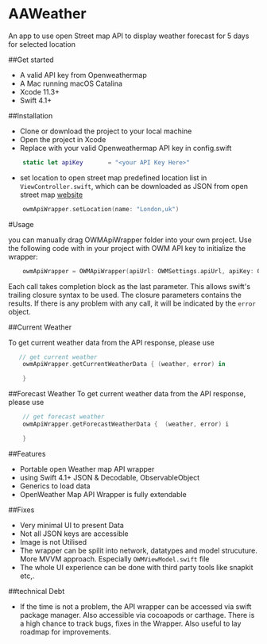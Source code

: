 # AAWeather

An app to use open Street map API to display weather forecast for 5 days for selected location


##Get started 

* A valid API key from Openweathermap
* A Mac running macOS Catalina
* Xcode 11.3+
* Swift 4.1+

##Installation

* Clone or download the project to your local machine
* Open the project in Xcode
* Replace <your api key> with your valid Openweathermap API key in config.swift

```swift		
    static let apiKey       = "<your API Key Here>"
```

* set location to open street map predefined location list in `ViewController.swift`, which can be downloaded as JSON from open street map [website](http://bulk.openweathermap.org/sample/)

```swift		        
	owmApiWrapper.setLocation(name: "London,uk")        
```     

#Usage

you can manually drag OWMApiWrapper folder into your own project. Use the following code with in your project with OWM API key to initialize the wrapper:

```swift	
	owmApiWrapper = OWMApiWrapper(apiUrl: OWMSettings.apiUrl, apiKey: OWMSettings.apiKey)
```

Each call takes completion block as the last parameter. This allows swift's trailing closure syntax to be used. The closure parameters contains the results. If there is any problem with any call, it will be indicated by the `error` object. 


##Current Weather 

To get current weather data from the API response, please use

```swift
   // get current weather
	owmApiWrapper.getCurrentWeatherData { (weather, error) in

	}
```

##Forecast Weather 
To get current weather data from the API response, please use

```swift
	// get forecast weather
	owmApiWrapper.getForecastWeatherData {  (weather, error) i

	}
```

##Features 
* Portable open Weather map API wrapper 
* using Swift 4.1+ JSON & Decodable, ObservableObject 
* Generics to load data
* OpenWeather Map API Wrapper is fully extendable

##Fixes 
* Very minimal UI to present Data 
* Not all JSON keys are accessible 
* Image is not Utilised
* The wrapper can be spilit into network, datatypes and model strucuture. More MVVM approach. Especially `OWMViewModel.swift` file
* The whole UI experience can be done with third party tools like snapkit etc,.


##technical Debt 

* If the time is not a problem, the API wrapper can be accessed via swift package manager. Also accessible via cocoapods or carthage. There is a high chance to track bugs, fixes in the Wrapper. Also useful to lay roadmap for improvements. 